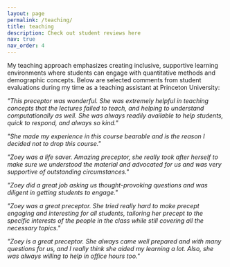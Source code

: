 ```yaml
---
layout: page
permalink: /teaching/
title: teaching
description: Check out student reviews here
nav: true
nav_order: 4
---
```


My teaching approach emphasizes creating inclusive, supportive learning environments where students can engage with quantitative methods and demographic concepts. Below are selected comments from student evaluations during my time as a teaching assistant at Princeton University:

_"This preceptor was wonderful. She was extremely helpful in teaching concepts that the lectures failed to teach, and helping to understand computationally as well. She was always readily available to help students, quick to respond, and always so kind."_

_"She made my experience in this course bearable and is the reason I decided not to drop this course."_

_"Zoey was a life saver. Amazing preceptor, she really took after herself to make sure we understood the material and advocated for us and was very supportive of outstanding circumstances."_

_"Zoey did a great job asking us thought-provoking questions and was diligent in getting students to engage."_

_"Zoey was a great preceptor. She tried really hard to make precept engaging and interesting for all students, tailoring her precept to the specific interests of the people in the class while still covering all the necessary topics."_

_"Zoey is a great preceptor. She always came well prepared and with many questions for us, and I really think she aided my learning a lot. Also, she was always willing to help in office hours too."_

